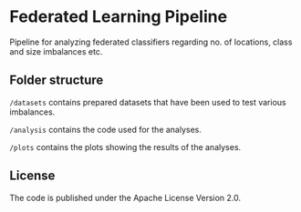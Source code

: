 # Federated Learning Pipeline
Pipeline for analyzing federated classifiers regarding no. of locations, class and size imbalances etc.

## Folder structure

`/datasets` contains prepared datasets that have been used to test various imbalances.

`/analysis` contains the code used for the analyses.

`/plots` contains the plots showing the results of the analyses.

## License

The code is published under the Apache License Version 2.0.